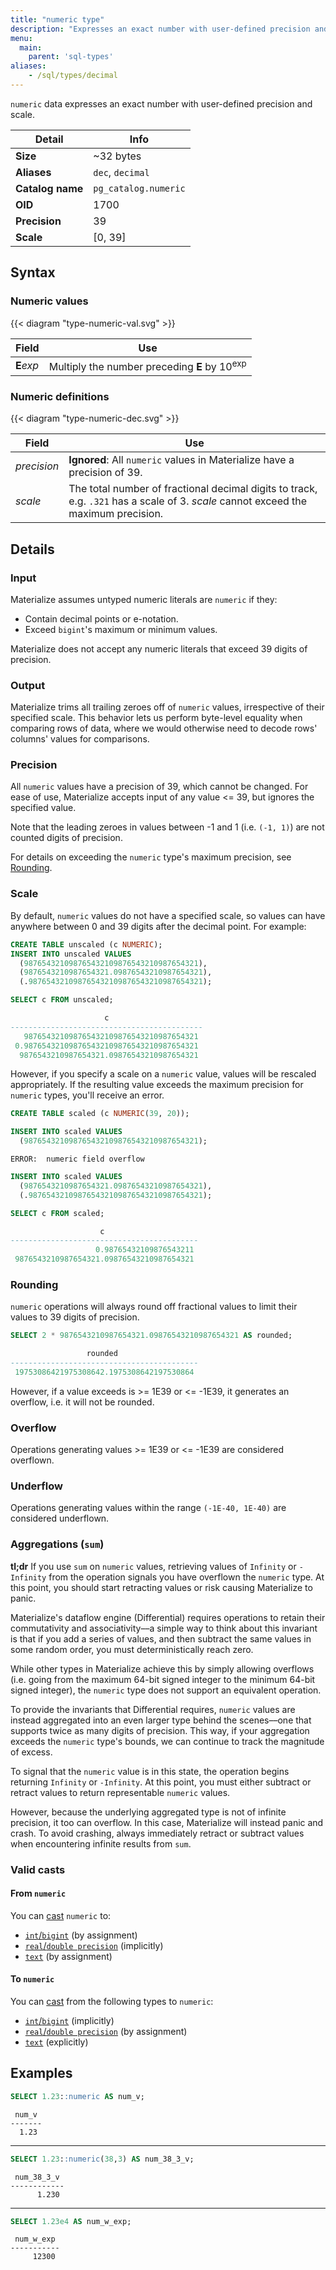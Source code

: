 ```yaml
---
title: "numeric type"
description: "Expresses an exact number with user-defined precision and scale"
menu:
  main:
    parent: 'sql-types'
aliases:
    - /sql/types/decimal
---
```


`numeric` data expresses an exact number with user-defined precision and scale.

Detail | Info
-------|------
**Size** | ~32 bytes
**Aliases** | `dec`, `decimal`
**Catalog name** | `pg_catalog.numeric`
**OID** | 1700
**Precision** | 39
**Scale** | [0, 39]

## Syntax

### Numeric values

{{< diagram "type-numeric-val.svg" >}}

Field | Use
------|-----------
**E**_exp_ | Multiply the number preceding **E** by 10<sup>exp</sup>

### Numeric definitions

{{< diagram "type-numeric-dec.svg" >}}

Field | Use
------|-----------
_precision_ | **Ignored**: All `numeric` values in Materialize have a precision of 39.
_scale_ | The total number of fractional decimal digits to track, e.g. `.321` has a scale of 3. _scale_ cannot exceed the maximum precision.

## Details

### Input

Materialize assumes untyped numeric literals are `numeric` if they:
- Contain decimal points or e-notation.
- Exceed `bigint`'s maximum or minimum values.

Materialize does not accept any numeric literals that exceed 39 digits of precision.

### Output

Materialize trims all trailing zeroes off of `numeric` values, irrespective of
their specified scale. This behavior lets us perform byte-level equality when
comparing rows of data, where we would otherwise need to decode rows' columns'
values for comparisons.

### Precision

All `numeric` values have a precision of 39, which cannot be changed. For ease
of use, Materialize accepts input of any value <= 39, but ignores the specified
value.

Note that the leading zeroes in values between -1 and 1 (i.e. `(-1, 1)`) are not
counted digits of precision.

For details on exceeding the `numeric` type's maximum precision, see
[Rounding](#rounding).

### Scale

By default, `numeric` values do not have a specified scale, so values can have
anywhere between 0 and 39 digits after the decimal point. For example:

```sql
CREATE TABLE unscaled (c NUMERIC);
INSERT INTO unscaled VALUES
  (987654321098765432109876543210987654321),
  (9876543210987654321.09876543210987654321),
  (.987654321098765432109876543210987654321);

SELECT c FROM unscaled;

                     c
-------------------------------------------
   987654321098765432109876543210987654321
 0.987654321098765432109876543210987654321
  9876543210987654321.09876543210987654321
```

However, if you specify a scale on a `numeric` value, values will be rescaled
appropriately. If the resulting value exceeds the maximum precision for
`numeric` types, you'll receive an error.

```sql
CREATE TABLE scaled (c NUMERIC(39, 20));

INSERT INTO scaled VALUES
  (987654321098765432109876543210987654321);
```
```
ERROR:  numeric field overflow
```
```sql
INSERT INTO scaled VALUES
  (9876543210987654321.09876543210987654321),
  (.987654321098765432109876543210987654321);

SELECT c FROM scaled;

                    c
------------------------------------------
                   0.98765432109876543211
 9876543210987654321.09876543210987654321
```

### Rounding

`numeric` operations will always round off fractional values to limit their
values to 39 digits of precision.

```sql
SELECT 2 * 9876543210987654321.09876543210987654321 AS rounded;

                 rounded
------------------------------------------
 19753086421975308642.1975308642197530864
```

However, if a value exceeds is >= 1E39 or <= -1E39, it generates an
overflow, i.e. it will not be rounded.

### Overflow

Operations generating values >= 1E39 or <= -1E39 are considered overflown.

### Underflow

Operations generating values within the range `(-1E-40, 1E-40)` are considered
underflown.

### Aggregations (`sum`)

**tl;dr** If you use `sum` on `numeric` values, retrieving values of `Infinity`
or `-Infinity` from the operation signals you have overflown the `numeric` type.
At this point, you should start retracting values or risk causing Materialize to
panic.

Materialize's dataflow engine (Differential) requires operations to retain their
commutativity and associativity––a simple way to think about this invariant is
that if you add a series of values, and then subtract the same values in some
random order, you must deterministically reach zero.

While other types in Materialize achieve this by simply allowing overflows (i.e.
going from the maximum 64-bit signed integer to the minimum 64-bit signed
integer), the `numeric` type does not support an equivalent operation.

To provide the invariants that Differential requires, `numeric` values are
instead aggregated into an even larger type behind the scenes––one that supports
twice as many digits of precision. This way, if your aggregation exceeds the
`numeric` type's bounds, we can continue to track the magnitude of excess.

To signal that the `numeric` value is in this state, the operation begins
returning `Infinity` or `-Infinity`. At this point, you must either subtract or
retract values to return representable `numeric` values.

However, because the underlying aggregated type is not of infinite precision, it
too can overflow. In this case, Materialize will instead panic and crash. To
avoid crashing, always immediately retract or subtract values when encountering
infinite results from `sum`.

### Valid casts

#### From `numeric`

You can [cast](../../functions/cast) `numeric` to:

- [`int`/`bigint`](../int) (by assignment)
- [`real`/`double precision`](../float) (implicitly)
- [`text`](../text) (by assignment)

#### To `numeric`

You can [cast](../../functions/cast) from the following types to `numeric`:

- [`int`/`bigint`](../int) (implicitly)
- [`real`/`double precision`](../float) (by assignment)
- [`text`](../text) (explicitly)

## Examples

```sql
SELECT 1.23::numeric AS num_v;
```
```nofmt
 num_v
-------
  1.23
```
<hr/>

```sql
SELECT 1.23::numeric(38,3) AS num_38_3_v;
```
```nofmt
 num_38_3_v
------------
      1.230
```

<hr/>

```sql
SELECT 1.23e4 AS num_w_exp;
```
```nofmt
 num_w_exp
-----------
     12300
```
